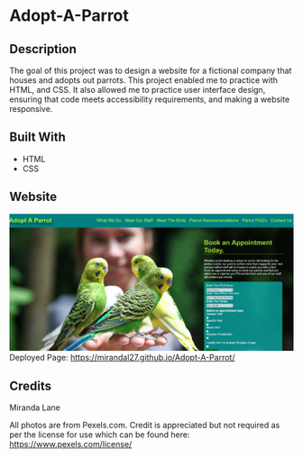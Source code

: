 # Adopt-A-Parrot

## Description
The goal of this project was to design a website for a fictional company that houses and adopts out parrots.  This project enabled me to practice with HTML, and CSS.  It also allowed me to practice user interface design, ensuring that code meets accessibility requirements, and making a website responsive.

## Built With
* HTML
* CSS

## Website
![alt text](assets/images/mainPage_screenshot.png)
Deployed Page: https://mirandal27.github.io/Adopt-A-Parrot/

## Credits
Miranda Lane

All photos are from Pexels.com.  Credit is appreciated but not required as per the license for use
which can be found here: https://www.pexels.com/license/